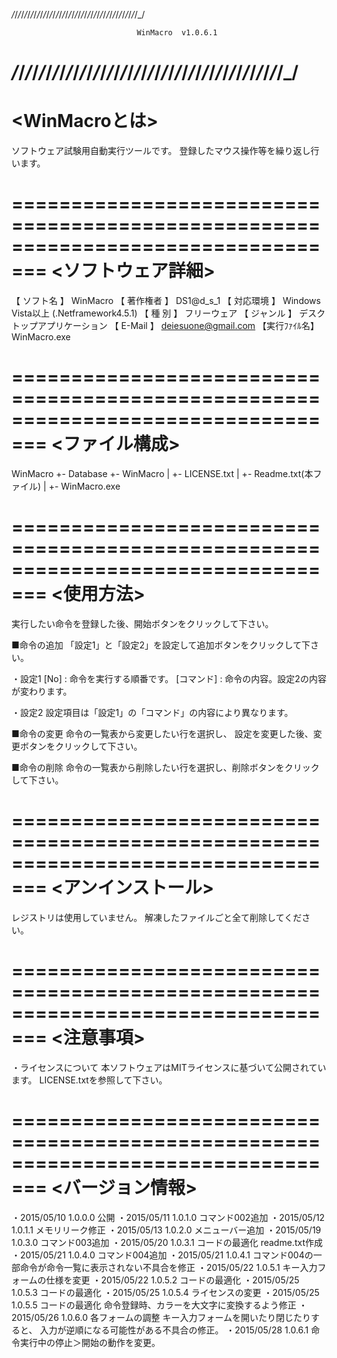 _/_/_/_/_/_/_/_/_/_/_/_/_/_/_/_/_/_/_/_/_/_/_/_/_/_/_/_/_/_/_/_/_/_/_/_/_/_/_/_/_/



                                WinMacro  v1.0.6.1



_/_/_/_/_/_/_/_/_/_/_/_/_/_/_/_/_/_/_/_/_/_/_/_/_/_/_/_/_/_/_/_/_/_/_/_/_/_/_/_/_/
=================================================================================
 <WinMacroとは>
=================================================================================
ソフトウェア試験用自動実行ツールです。
登録したマウス操作等を繰り返し行います。


=================================================================================
 <ソフトウェア詳細>
=================================================================================
【 ソフト名 】 WinMacro
【 著作権者 】 DS1@d_s_1
【 対応環境 】 Windows Vista以上 (.Netframework4.5.1)
【  種  別  】 フリーウェア
【 ジャンル 】 デスクトップアプリケーション
【  E-Mail  】 deiesuone@gmail.com
【実行ﾌｧｲﾙ名】 WinMacro.exe


=================================================================================
 <ファイル構成>
=================================================================================
WinMacro +- Database +- WinMacro
         |
         +- LICENSE.txt
		 |
		 +- Readme.txt(本ファイル)
		 |
         +- WinMacro.exe


=================================================================================
 <使用方法>
=================================================================================
実行したい命令を登録した後、開始ボタンをクリックして下さい。

■命令の追加
「設定1」と「設定2」を設定して追加ボタンをクリックして下さい。

・設定1
	[No]       : 命令を実行する順番です。
	[コマンド] : 命令の内容。設定2の内容が変わります。

・設定2
	設定項目は「設定1」の「コマンド」の内容により異なります。

■命令の変更
命令の一覧表から変更したい行を選択し、
設定を変更した後、変更ボタンをクリックして下さい。

■命令の削除
命令の一覧表から削除したい行を選択し、削除ボタンをクリックして下さい。


=================================================================================
 <アンインストール>
=================================================================================
レジストリは使用していません。
解凍したファイルごと全て削除してください。


=================================================================================
 <注意事項>
=================================================================================
・ライセンスについて
本ソフトウェアはMITライセンスに基づいて公開されています。
LICENSE.txtを参照して下さい。


=================================================================================
 <バージョン情報>
=================================================================================
・2015/05/10 1.0.0.0 公開
・2015/05/11 1.0.1.0 コマンド002追加
・2015/05/12 1.0.1.1 メモリリーク修正
・2015/05/13 1.0.2.0 メニューバー追加
・2015/05/19 1.0.3.0 コマンド003追加
・2015/05/20 1.0.3.1 コードの最適化 readme.txt作成
・2015/05/21 1.0.4.0 コマンド004追加
・2015/05/21 1.0.4.1 コマンド004の一部命令が命令一覧に表示されない不具合を修正
・2015/05/22 1.0.5.1 キー入力フォームの仕様を変更
・2015/05/22 1.0.5.2 コードの最適化
・2015/05/25 1.0.5.3 コードの最適化
・2015/05/25 1.0.5.4 ライセンスの変更
・2015/05/25 1.0.5.5 コードの最適化 命令登録時、カラーを大文字に変換するよう修正
・2015/05/26 1.0.6.0 各フォームの調整 キー入力フォームを開いたり閉じたりすると、
                     入力が逆順になる可能性がある不具合の修正。
・2015/05/28 1.0.6.1 命令実行中の停止＞開始の動作を変更。
